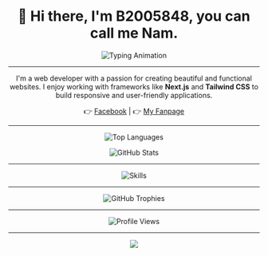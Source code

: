 <h1 align="center">👋 Hi there, I'm B2005848, you can call me Nam.</h1>

<p align="center">
  <img src="https://readme-typing-svg.herokuapp.com?size=22&duration=3000&color=00BFFF&center=true&vCenter=true&width=600&lines=Web+Developer;JavaScript+%7C+Vue.js+%7C+Node.js+%7C+TypeScript;Next.js+%7C+TailwindCSS;Always+learning+and+sharing+knowledge" alt="Typing Animation" />
</p>

---

<p align="center">
  I'm a web developer with a passion for creating beautiful and functional websites.  
  I enjoy working with frameworks like <strong>Next.js</strong> and <strong>Tailwind CSS</strong>  
  to build responsive and user-friendly applications.
</p>

<p align="center">
  👉 <a href="https://www.facebook.com/coderNam?locale=vi_VN">Facebook</a> | 
  👉 <a href="https://www.facebook.com/profile.php?id=61579148129574">My Fanpage</a>
</p>

---

<p align="center">
  <img src="https://github-readme-stats.vercel.app/api/top-langs/?username=B2005848&show_icons=true&theme=ambient_gradient" alt="Top Languages" />
</p>

<p align="center">
  <img src="https://github-readme-stats.vercel.app/api?username=B2005848&show_icons=true&theme=ambient_gradient" alt="GitHub Stats" />
</p>

---

<p align="center">
  <img src="https://skillicons.dev/icons?i=git,js,vue,nodejs,tailwindcss,typescript,next" alt="Skills" />
</p>

---

<p align="center">
  <img src="https://github-profile-trophy.vercel.app/?username=B2005848&theme=algolia&no-frame=true&no-bg=true&margin-w=15&margin-h=15" alt="GitHub Trophies" />
</p>

---

<p align="center">
  <img src="https://komarev.com/ghpvc/?username=B2005848&label=Profile%20views&color=00BFFF&style=flat" alt="Profile Views" />
</p>

---

<p align="center">
  <img src="https://capsule-render.vercel.app/api?type=waving&color=00BFFF&height=100&section=footer" />
</p>
